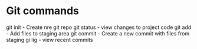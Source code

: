 # Git commands
git init - Create nre git repo
git status - view changes to project code
git add - Add files to staging area
git commit - Create a new commit with files from staging
gi lig - view recent commits
